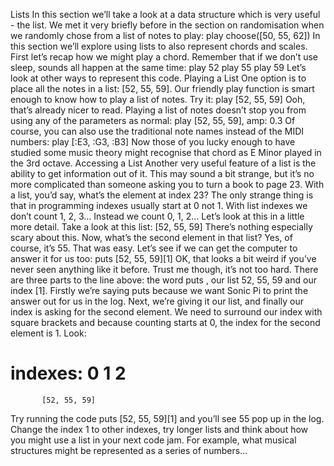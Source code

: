 Lists 
In this section we’ll take a look at a data structure which is very useful - the list. We met it very briefly before in the section on randomisation when we randomly chose from a list of notes to play: 
play choose([50, 55, 62]) 
In this section we’ll explore using lists to also represent chords and scales. First let’s recap how we might play a chord. Remember that if we don’t use sleep, sounds all happen at the same time: 
play 52
play 55
play 59 
Let’s look at other ways to represent this code. 
Playing a List 
One option is to place all the notes in a list: [52, 55, 59]. Our friendly play function is smart enough to know how to play a list of notes. Try it: 
play [52, 55, 59] 
Ooh, that’s already nicer to read. Playing a list of notes doesn’t stop you from using any of the parameters as normal: 
play [52, 55, 59], amp: 0.3 
Of course, you can also use the traditional note names instead of the MIDI numbers: 
play [:E3, :G3, :B3] 
Now those of you lucky enough to have studied some music theory might recognise that chord as E Minor played in the 3rd octave. 
Accessing a List 
Another very useful feature of a list is the ability to get information out of it. This may sound a bit strange, but it’s no more complicated than someone asking you to turn a book to page 23. With a list, you’d say, what’s the element at index 23? The only strange thing is that in programming indexes usually start at 0 not 1. 
With list indexes we don’t count 1, 2, 3… Instead we count 0, 1, 2… 
Let’s look at this in a little more detail. Take a look at this list: 
[52, 55, 59] 
There’s nothing especially scary about this. Now, what’s the second element in that list? Yes, of course, it’s 55. That was easy. Let’s see if we can get the computer to answer it for us too: 
puts [52, 55, 59][1] 
OK, that looks a bit weird if you’ve never seen anything like it before. Trust me though, it’s not too hard. There are three parts to the line above: the word puts , our list 52, 55, 59 and our index [1]. Firstly we’re saying puts because we want Sonic Pi to print the answer out for us in the log. Next, we’re giving it our list, and finally our index is asking for the second element. We need to surround our index with square brackets and because counting starts at 0, the index for the second element is 1. Look: 
# indexes:  0   1   2
           [52, 55, 59] 
Try running the code puts [52, 55, 59][1] and you’ll see 55 pop up in the log. Change the index 1 to other indexes, try longer lists and think about how you might use a list in your next code jam. For example, what musical structures might be represented as a series of numbers… 
